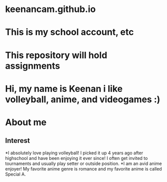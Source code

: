 # keenancam.github.io
# This is my school account, etc
# This repository will hold assignments 
# Hi, my name is Keenan i like volleyball, anime, and videogames :)
# About me
## Interest
  *I absolutely love playing volleyball! I picked it up 4 years ago after highschool and have been enjoying it ever since! I often get invited to tournaments and usually play setter or outside position.
  *I am an avid anime enjoyer! My favorite anime genre is romance and my favorite anime is called Special A.
